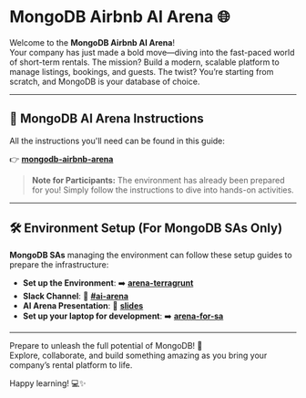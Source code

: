 # MongoDB Airbnb AI Arena 🌐  

Welcome to the **MongoDB Airbnb AI Arena**!  
Your company has just made a bold move—diving into the fast-paced world of short-term rentals. The mission? Build a modern, scalable platform to manage listings, bookings, and guests. The twist? You’re starting from scratch, and MongoDB is your database of choice.

---

## 🔗 MongoDB AI Arena Instructions  

All the instructions you'll need can be found in this guide:  

👉 **[mongodb-airbnb-arena](https://mongoarena.com)**  

> **Note for Participants:** The environment has already been prepared for you! Simply follow the instructions to dive into hands-on activities.

---

## 🛠️ Environment Setup (For MongoDB SAs Only)  

**MongoDB SAs** managing the environment can follow these setup guides to prepare the infrastructure:   

- **Set up the Environment**: ➡️ **[arena-terragrunt](https://github.com/benkipnis/mongodb-airbnb-workshop/tree/main/utils/arena-terragrunt)**  
- **Slack Channel**: 💬 **[#ai-arena](https://mongodb.enterprise.slack.com/archives/C08JJKV3T0A)**
- **AI Arena Presentation**: 📎 **[slides](https://docs.google.com/presentation/d/1sDx7GytCwkENuoJsc-OIFsyV_tJ6rvwI9KOwoIGDHy0)**
- **Set up your laptop for development**: ➡️ **[arena-for-sa](https://mongoarena.com/environment/personal-vs-code/)**  

---

Prepare to unleash the full potential of MongoDB! 🚀  
Explore, collaborate, and build something amazing as you bring your company’s rental platform to life.

Happy learning! 💻✨